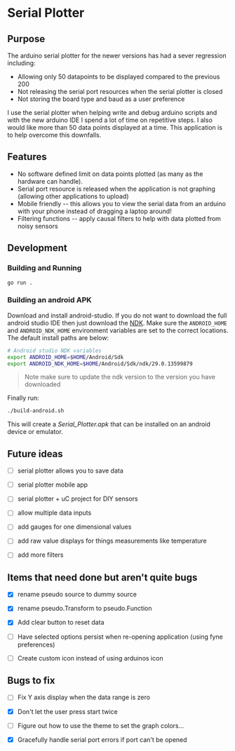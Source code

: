 
# Serial Plotter

## Purpose

The arduino serial plotter for the newer versions has had a sever regression including:
 - Allowing only 50 datapoints to be displayed compared to the previous 200
 - Not releasing the serial port resources when the serial plotter is closed
 - Not storing the board type and baud as a user preference

I use the serial plotter when helping write and debug arduino scripts and with the new arduino IDE I spend a lot of time on repetitive steps. I also would like more than 50 data points displayed at a time. This application is to help overcome this downfalls. 

## Features

  - No software defined limit on data points plotted (as many as the hardware can handle).
  - Serial port resource is released when the application is not graphing (allowing other applications to upload)
  - Mobile friendly -- this allows you to view the serial data from an arduino with your phone instead of dragging a laptop around!
  - Filtering functions -- apply causal filters to help with data plotted from noisy sensors


## Development

### Building and Running

`go run .`

### Building an android APK

Download and install android-studio. If you do not want to download the full android studio IDE then just download the [NDK](https://developer.android.com/ndk/downloads). Make sure the `ANDROID_HOME` and `ANDROID_NDK_HOME` environment variables are set to the correct locations. The default install paths are below:

```bash
# Android studio NDK variables
export ANDROID_HOME=$HOME/Android/Sdk
export ANDROID_NDK_HOME=$HOME/Android/Sdk/ndk/29.0.13599879
```

> Note make sure to update the ndk version to the version you have downloaded

Finally run:

```bash
./build-android.sh
```

This will create a _Serial_Plotter.apk_ that can be installed on an android device or emulator.

## Future ideas
 - [ ] serial plotter allows you to save data
 - [ ] serial plotter mobile app
 - [ ] serial plotter + uC project for DIY sensors
 - [ ] allow multiple data inputs
 - [ ] add gauges for one dimensional values
 - [ ] add raw value displays for things measurements like temperature
 - [ ] add more filters


## Items that need done but aren't quite bugs
 - [x] rename pseudo source to dummy source
 - [x] rename pseudo.Transform to pseudo.Function
 - [x] Add clear button to reset data
 - [ ] Have selected options persist when re-opening application (using fyne preferences)
 - [ ] Create custom icon instead of using arduinos icon


## Bugs to fix
 - [ ] Fix Y axis display when the data range is zero
 - [x] Don't let the user press start twice
 - [ ] Figure out how to use the theme to set the graph colors...
 - [x] Gracefully handle serial port errors if port can't be opened

